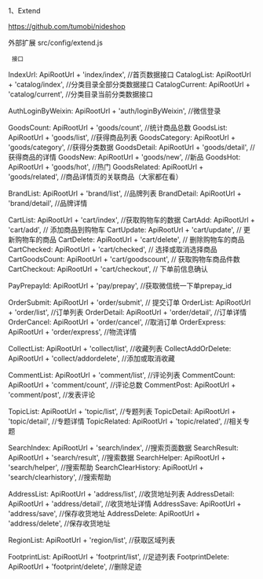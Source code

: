 1、Extend

https://github.com/tumobi/nideshop


外部扩展
 src/config/extend.js 
     
     接口
   IndexUrl: ApiRootUrl + 'index/index', //首页数据接口
   CatalogList: ApiRootUrl + 'catalog/index',  //分类目录全部分类数据接口
   CatalogCurrent: ApiRootUrl + 'catalog/current',  //分类目录当前分类数据接口
 
   AuthLoginByWeixin: ApiRootUrl + 'auth/loginByWeixin', //微信登录
 
   GoodsCount: ApiRootUrl + 'goods/count',  //统计商品总数
   GoodsList: ApiRootUrl + 'goods/list',  //获得商品列表
   GoodsCategory: ApiRootUrl + 'goods/category',  //获得分类数据
   GoodsDetail: ApiRootUrl + 'goods/detail',  //获得商品的详情
   GoodsNew: ApiRootUrl + 'goods/new',  //新品
   GoodsHot: ApiRootUrl + 'goods/hot',  //热门
   GoodsRelated: ApiRootUrl + 'goods/related',  //商品详情页的关联商品（大家都在看）
 
   BrandList: ApiRootUrl + 'brand/list',  //品牌列表
   BrandDetail: ApiRootUrl + 'brand/detail',  //品牌详情
 
   CartList: ApiRootUrl + 'cart/index', //获取购物车的数据
   CartAdd: ApiRootUrl + 'cart/add', // 添加商品到购物车
   CartUpdate: ApiRootUrl + 'cart/update', // 更新购物车的商品
   CartDelete: ApiRootUrl + 'cart/delete', // 删除购物车的商品
   CartChecked: ApiRootUrl + 'cart/checked', // 选择或取消选择商品
   CartGoodsCount: ApiRootUrl + 'cart/goodscount', // 获取购物车商品件数
   CartCheckout: ApiRootUrl + 'cart/checkout', // 下单前信息确认
   
   PayPrepayId: ApiRootUrl + 'pay/prepay', //获取微信统一下单prepay_id
   
   OrderSubmit: ApiRootUrl + 'order/submit', // 提交订单
   OrderList: ApiRootUrl + 'order/list',  //订单列表
   OrderDetail: ApiRootUrl + 'order/detail',  //订单详情
   OrderCancel: ApiRootUrl + 'order/cancel',  //取消订单
   OrderExpress: ApiRootUrl + 'order/express', //物流详情
 
   CollectList: ApiRootUrl + 'collect/list',  //收藏列表
   CollectAddOrDelete: ApiRootUrl + 'collect/addordelete',  //添加或取消收藏
 
   CommentList: ApiRootUrl + 'comment/list',  //评论列表
   CommentCount: ApiRootUrl + 'comment/count',  //评论总数
   CommentPost: ApiRootUrl + 'comment/post',   //发表评论
 
   TopicList: ApiRootUrl + 'topic/list',  //专题列表
   TopicDetail: ApiRootUrl + 'topic/detail',  //专题详情
   TopicRelated: ApiRootUrl + 'topic/related',  //相关专题
 
   SearchIndex: ApiRootUrl + 'search/index',  //搜索页面数据
   SearchResult: ApiRootUrl + 'search/result',  //搜索数据
   SearchHelper: ApiRootUrl + 'search/helper',  //搜索帮助
   SearchClearHistory: ApiRootUrl + 'search/clearhistory',  //搜索帮助
 
   AddressList: ApiRootUrl + 'address/list',  //收货地址列表
   AddressDetail: ApiRootUrl + 'address/detail',  //收货地址详情
   AddressSave: ApiRootUrl + 'address/save',  //保存收货地址
   AddressDelete: ApiRootUrl + 'address/delete',  //保存收货地址
 
   RegionList: ApiRootUrl + 'region/list',  //获取区域列表
 
   FootprintList: ApiRootUrl + 'footprint/list',  //足迹列表
   FootprintDelete: ApiRootUrl + 'footprint/delete',  //删除足迹


